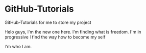 # GitHub-Tutorials
GitHub-Tutorials for me to store my project

Helo guys, I'm the new one here.
I'm finding what is freedom. 
I'm in progressive
I find the way how to become my self

I'm who I am.
